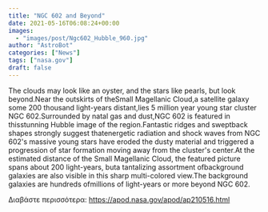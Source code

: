 ```yaml
---
title: "NGC 602 and Beyond"
date: 2021-05-16T06:08:24+00:00
images:
  - "images/post/Ngc602_Hubble_960.jpg"
author: "AstroBot"
categories: ["News"]
tags: ["nasa.gov"]
draft: false
---
```


The clouds may look like an oyster, and the stars like pearls, but look beyond.Near the outskirts of theSmall Magellanic Cloud,a satellite galaxy some 200 thousand light-years distant,lies 5 million year young star cluster NGC 602.Surrounded by natal gas and dust,NGC 602 is featured in thisstunning Hubble image of the region.Fantastic ridges and sweptback shapes strongly suggest thatenergetic radiation and shock waves from NGC 602's massive young stars have eroded the dusty material and triggered a progression of star formation moving away from the cluster's center.At the estimated distance of the Small Magellanic Cloud, the featured picture spans about 200 light-years, buta tantalizing assortment ofbackground galaxies are also visible in this sharp multi-colored view.The background galaxies are hundreds ofmillions of light-years or more beyond NGC 602.

Διαβάστε περισσότερα: https://apod.nasa.gov/apod/ap210516.html
